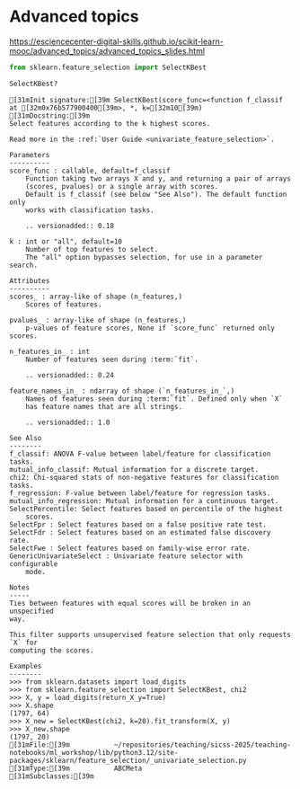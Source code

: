 # Advanced topics

https://esciencecenter-digital-skills.github.io/scikit-learn-mooc/advanced_topics/advanced_topics_slides.html


```python
from sklearn.feature_selection import SelectKBest
```


```python
SelectKBest?
```


    [31mInit signature:[39m SelectKBest(score_func=<function f_classif at [32m0x76b577900400[39m>, *, k=[32m10[39m)
    [31mDocstring:[39m     
    Select features according to the k highest scores.
    
    Read more in the :ref:`User Guide <univariate_feature_selection>`.
    
    Parameters
    ----------
    score_func : callable, default=f_classif
        Function taking two arrays X and y, and returning a pair of arrays
        (scores, pvalues) or a single array with scores.
        Default is f_classif (see below "See Also"). The default function only
        works with classification tasks.
    
        .. versionadded:: 0.18
    
    k : int or "all", default=10
        Number of top features to select.
        The "all" option bypasses selection, for use in a parameter search.
    
    Attributes
    ----------
    scores_ : array-like of shape (n_features,)
        Scores of features.
    
    pvalues_ : array-like of shape (n_features,)
        p-values of feature scores, None if `score_func` returned only scores.
    
    n_features_in_ : int
        Number of features seen during :term:`fit`.
    
        .. versionadded:: 0.24
    
    feature_names_in_ : ndarray of shape (`n_features_in_`,)
        Names of features seen during :term:`fit`. Defined only when `X`
        has feature names that are all strings.
    
        .. versionadded:: 1.0
    
    See Also
    --------
    f_classif: ANOVA F-value between label/feature for classification tasks.
    mutual_info_classif: Mutual information for a discrete target.
    chi2: Chi-squared stats of non-negative features for classification tasks.
    f_regression: F-value between label/feature for regression tasks.
    mutual_info_regression: Mutual information for a continuous target.
    SelectPercentile: Select features based on percentile of the highest
        scores.
    SelectFpr : Select features based on a false positive rate test.
    SelectFdr : Select features based on an estimated false discovery rate.
    SelectFwe : Select features based on family-wise error rate.
    GenericUnivariateSelect : Univariate feature selector with configurable
        mode.
    
    Notes
    -----
    Ties between features with equal scores will be broken in an unspecified
    way.
    
    This filter supports unsupervised feature selection that only requests `X` for
    computing the scores.
    
    Examples
    --------
    >>> from sklearn.datasets import load_digits
    >>> from sklearn.feature_selection import SelectKBest, chi2
    >>> X, y = load_digits(return_X_y=True)
    >>> X.shape
    (1797, 64)
    >>> X_new = SelectKBest(chi2, k=20).fit_transform(X, y)
    >>> X_new.shape
    (1797, 20)
    [31mFile:[39m           ~/repositories/teaching/sicss-2025/teaching-notebooks/ml_workshop/lib/python3.12/site-packages/sklearn/feature_selection/_univariate_selection.py
    [31mType:[39m           ABCMeta
    [31mSubclasses:[39m     



```python

```
